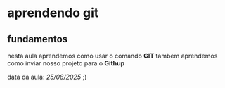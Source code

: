 # aprendendo git 
## fundamentos 

nesta aula aprendemos como usar o comando **GIT**
tambem aprendemos como inviar nosso projeto para o **Githup**

data da aula: *25/08/2025* ;)